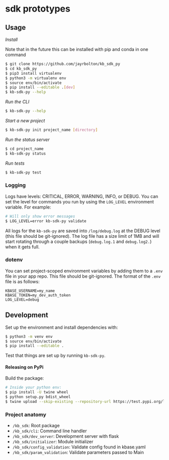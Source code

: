 # sdk prototypes

## Usage

_Install_

Note that in the future this can be installed with pip and conda in one command

```sh
$ git clone https://github.com/jayrbolton/kb_sdk_py
$ cd kb_sdk_py
$ pip3 install virtualenv
$ python3 -m virtualenv env
$ source env/bin/activate
$ pip install --editable .[dev]
$ kb-sdk-py --help
```

_Run the CLI_

```sh
$ kb-sdk-py --help
```

_Start a new project_

```sh
$ kb-sdk-py init project_name [directory]
```

_Run the status server_

```sh
$ cd project_name
$ kb-sdk-py status
```

_Run tests_

```sh
$ kb-sdk-py test
```

### Logging

Logs have levels: CRITICAL, ERROR, WARNING, INFO, or DEBUG. You can set the level for commands you run by using the `LOG_LEVEL` environment variable. For example:

```sh
# Will only show error messages
$ LOG_LEVEL=error kb-sdk-py validate
```

All logs for the `kb-sdk-py` are saved into `/log/debug.log` at the DEBUG level (this file should be git-ignored). The log file has a size limit of 1MB and will start rotating through a couple backups (`debug.log.1` and `debug.log2.`) when it gets full.

### dotenv

You can set project-scoped environment variables by adding them to a `.env` file in your app repo. This file should be git-ignored. The format of the `.env` file is as follows:

```
KBASE_USERNAME=my_name
KBASE_TOKEN=my_dev_auth_token
LOG_LEVEL=debug
```

## Development

Set up the environment and install dependencies with:

```sh
$ python3 -m venv env
$ source env/bin/activate
$ pip install --editable .
```

Test that things are set up by running `kb-sdk-py`.

#### Releasing on PyPi

Build the package:

```sh
# Inside your python env:
$ pip install -U twine wheel
$ python setup.py bdist_wheel
$ twine upload --skip-existing --repository-url https://test.pypi.org/legacy/ dist/*
```

### Project anatomy

* `/kb_sdk`: Root package
* `/kb_sdk/cli`: Command line handler
* `/kb_sdk/dev_server`: Development server with flask
* `/kb_sdk/initializer`: Module initializer
* `/kb_sdk/config_validation`: Validate config found in kbase.yaml
* `/kb_sdk/param_validation`: Validate parameters passed to Main
